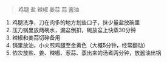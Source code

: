 > 鸡腿 盐 辣椒 姜蒜 蒜 酱油

1. 鸡腿洗净，刀在肉多的地方划些口子，抹少量盐放碗里
2. 压力锅里放两碗水，漏盆倒扣，碗放盆上快蒸30分钟
3. 辣椒和姜蒜切碎备用
4. 锅里放油，小火煎鸡腿至金黄色（大概5分钟，经常翻动）
5. 依次放盐、姜、辣椒、葱蒜、蒸出来的汤煮两分钟，放酱油出锅
